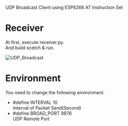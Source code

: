 UDP Broadcast Client using ESP8266 AT Instruction Set   

# Receiver
At first, execute receiver.py.   
And build scetch & run.   

![UDP_Broadcast](https://user-images.githubusercontent.com/6020549/55276898-d0ef5600-533c-11e9-986e-c5f52bf6d2d8.jpg)

# Environment
You need to change the following environment.

- #define INTERVAL        10   
Interval of Packet Send(Second)   
- #define BROAD_PORT      9876   
UDP Remote Port   

